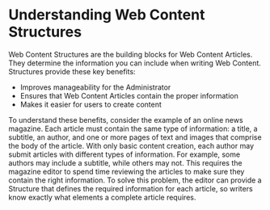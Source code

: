# Understanding Web Content Structures

Web Content Structures are the building blocks for Web Content Articles. They determine the information you can include when writing Web Content. Structures provide these key benefits:

* Improves manageability for the Administrator
* Ensures that Web Content Articles contain the proper information
* Makes it easier for users to create content

To understand these benefits, consider the example of an online news magazine. Each article must contain the same type of information: a title, a subtitle, an author, and one or more pages of text and images that comprise the body of the article. With only basic content creation, each author may submit articles with different types of information. For example, some authors may include a subtitle, while others may not. This requires the magazine editor to spend time reviewing the articles to make sure they contain the right information. To solve this problem, the editor can provide a Structure that defines the required information for each article, so writers know exactly what elements a complete article requires.